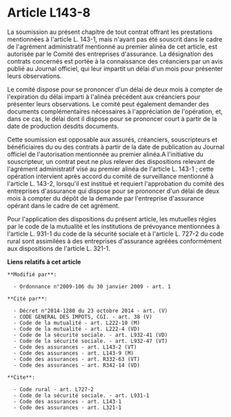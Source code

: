 # Article L143-8

La soumission au présent chapitre de tout contrat offrant les prestations mentionnées à l'article L. 143-1, mais n'ayant pas
été souscrit dans le cadre de l'agrément administratif mentionné au premier alinéa de cet article, est autorisée par le
Comité des entreprises d'assurance. La désignation des contrats concernés est portée à la connaissance des créanciers par un
avis publié au Journal officiel, qui leur impartit un délai d'un mois pour présenter leurs observations. 

Le comité dispose pour se prononcer d'un délai de deux mois à compter de l'expiration du délai imparti à l'alinéa précédent
aux créanciers pour présenter leurs observations. Le comité peut également demander des documents complémentaires nécessaires
à l'appréciation de l'opération, et, dans ce cas, le délai dont il dispose pour se prononcer court à partir de la date de
production desdits documents. 

Cette soumission est opposable aux assurés, créanciers, souscripteurs et bénéficiaires du ou des contrats à partir de la date
de publication au Journal officiel de l'autorisation mentionnée au premier alinéa.A l'initiative du souscripteur, un contrat
peut ne plus relever des dispositions relevant de l'agrément administratif visé au premier alinéa de l'article L. 143-1 ;
cette opération intervient après accord du comité de surveillance mentionné à l'article L. 143-2, lorsqu'il est institué et
requiert l'approbation du comité des entreprises d'assurance qui dispose pour se prononcer d'un délai de deux mois à compter
du dépôt de la demande par l'entreprise d'assurance opérant dans le cadre de cet agrément. 

Pour l'application des dispositions du présent article, les mutuelles régies par le code de la mutualité et les institutions
de prévoyance mentionnées à l'article L. 931-1 du code de la sécurité sociale et à l'article L. 727-2 du code rural sont
assimilées à des entreprises d'assurance agréées conformément aux dispositions de l'article L. 321-1.

**Liens relatifs à cet article**

	**Modifié par**:

	  - Ordonnance n°2009-106 du 30 janvier 2009 - art. 1

	**Cité par**:

	  - Décret n°2014-1280 du 23 octobre 2014 - art. (V)
	  - CODE GENERAL DES IMPOTS, CGI. - art. 38 (V)
	  - Code de la mutualité - art. L222-10 (M)
	  - Code de la mutualité - art. L222-4 (VD)
	  - Code de la sécurité sociale. - art. L932-41 (VD)
	  - Code de la sécurité sociale. - art. L932-47 (VT)
	  - Code des assurances - art. L143-2 (VT)
	  - Code des assurances - art. L143-9 (M)
	  - Code des assurances - art. R332-63 (VT)
	  - Code des assurances - art. R342-14 (VD)

	**Cite**:

	  - Code rural - art. L727-2
	  - Code de la sécurité sociale. - art. L931-1
	  - Code des assurances - art. L143-1
	  - Code des assurances - art. L321-1
